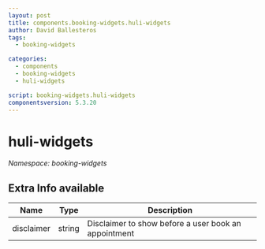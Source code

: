 ```yaml
---
layout: post
title: components.booking-widgets.huli-widgets
author: David Ballesteros
tags:
  - booking-widgets

categories:
  - components
  - booking-widgets
  - huli-widgets

script: booking-widgets.huli-widgets
componentsversion: 5.3.20
---
```

# huli-widgets

*Namespace: booking-widgets*

## Extra Info available

| Name | Type | Description |
| --- | --- | --- |
| disclaimer | string | Disclaimer to show before a user book an appointment
